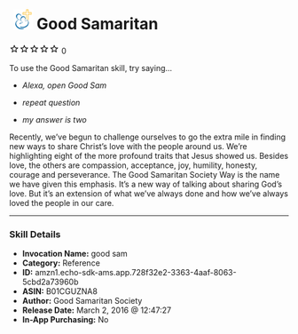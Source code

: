 # &nbsp;<img src="skill_icon" alt="Good Samaritan icon" width="36"> Good Samaritan
![0 stars](../../images/ic_star_border_black_18dp_1x.png)![0 stars](../../images/ic_star_border_black_18dp_1x.png)![0 stars](../../images/ic_star_border_black_18dp_1x.png)![0 stars](../../images/ic_star_border_black_18dp_1x.png)![0 stars](../../images/ic_star_border_black_18dp_1x.png) 0

To use the Good Samaritan skill, try saying...

* *Alexa, open Good Sam*

* *repeat question*

* *my answer is two*

Recently, we’ve begun to challenge ourselves to go the extra mile in finding new ways to share Christ’s love with the people around us. We’re highlighting eight of the more profound traits that Jesus showed us. Besides love, the others are compassion, acceptance, joy, humility, honesty, courage and perseverance. The Good Samaritan Society Way is the name we have given this emphasis. It’s a new way of talking about sharing God’s love. But it’s an extension of what we’ve always done and how we’ve always loved the people in our care.

***

### Skill Details

* **Invocation Name:** good sam
* **Category:** Reference
* **ID:** amzn1.echo-sdk-ams.app.728f32e2-3363-4aaf-8063-5cbd2a73960b
* **ASIN:** B01CGUZNA8
* **Author:** Good Samaritan Society
* **Release Date:** March 2, 2016 @ 12:47:27
* **In-App Purchasing:** No
